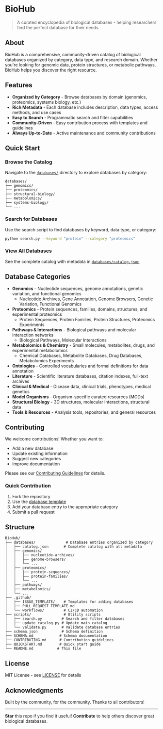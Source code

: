 # BioHub

> A curated encyclopedia of biological databases - helping researchers find the perfect database for their needs.

## About

BioHub is a comprehensive, community-driven catalog of biological databases organized by category, data type, and research domain. Whether you're looking for genomic data, protein structures, or metabolic pathways, BioHub helps you discover the right resource.

## Features

- **Organized by Category** - Browse databases by domain (genomics, proteomics, systems biology, etc.)
- **Rich Metadata** - Each database includes description, data types, access methods, and use cases
- **Easy to Search** - Programmatic search and filter capabilities
- **Community-Driven** - Easy contribution process with templates and guidelines
- **Always Up-to-Date** - Active maintenance and community contributions

## Quick Start

### Browse the Catalog

Navigate to the [`databases/`](databases/) directory to explore databases by category:

```
databases/
├── genomics/
├── proteomics/
├── structural-biology/
├── metabolomics/
├── systems-biology/
└── ...
```

### Search for Databases

Use the search script to find databases by keyword, data type, or category:

```bash
python search.py --keyword "protein" --category "proteomics"
```

### View All Databases

See the complete catalog with metadata in [`databases/catalog.json`](databases/catalog.json)

## Database Categories

- **Genomics** - Nucleotide sequences, genome annotations, genetic variation, and functional genomics
  - Nucleotide Archives, Gene Annotation, Genome Browsers, Genetic Variation, Functional Genomics
- **Proteomics** - Protein sequences, families, domains, structures, and experimental proteomics
  - Protein Sequences, Protein Families, Protein Structures, Proteomics Experiments
- **Pathways & Interactions** - Biological pathways and molecular interaction networks
  - Biological Pathways, Molecular Interactions
- **Metabolomics & Chemistry** - Small molecules, metabolites, drugs, and experimental metabolomics
  - Chemical Databases, Metabolite Databases, Drug Databases, Metabolomics Experiments
- **Ontologies** - Controlled vocabularies and formal definitions for data annotation
- **Literature** - Scientific literature databases, citation indexes, full-text archives
- **Clinical & Medical** - Disease data, clinical trials, phenotypes, medical genetics
- **Model Organisms** - Organism-specific curated resources (MODs)
- **Structural Biology** - 3D structures, molecular interactions, structural data
- **Tools & Resources** - Analysis tools, repositories, and general resources

## Contributing

We welcome contributions! Whether you want to:
- Add a new database
- Update existing information
- Suggest new categories
- Improve documentation

Please see our [Contributing Guidelines](CONTRIBUTING.md) for details.

### Quick Contribution

1. Fork the repository
2. Use the [database template](.github/ISSUE_TEMPLATE/add_database.md)
3. Add your database entry to the appropriate category
4. Submit a pull request

## Structure

```
BioHub/
├── databases/              # Database entries organized by category
│   ├── catalog.json       # Complete catalog with all metadata
│   ├── genomics/
│   │   ├── nucleotide-archives/
│   │   ├── genome-browsers/
│   │   └── ...
│   ├── proteomics/
│   │   ├── protein-sequences/
│   │   ├── protein-families/
│   │   └── ...
│   ├── pathways/
│   ├── metabolomics/
│   └── ...
├── .github/
│   ├── ISSUE_TEMPLATE/    # Templates for adding databases
│   ├── PULL_REQUEST_TEMPLATE.md
│   └── workflows/         # CI/CD automation
├── scripts/               # Utility scripts
│   ├── search.py         # Search and filter databases
│   ├── update_catalog.py # Update main catalog
│   └── validate.py       # Validate database entries
├── schema.json           # Schema definition
├── SCHEMA.md            # Schema documentation
├── CONTRIBUTING.md      # Contribution guidelines
├── QUICKSTART.md        # Quick start guide
└── README.md           # This file
```

## License

MIT License - see [LICENSE](LICENSE) for details

## Acknowledgments

Built by the community, for the community. Thanks to all contributors!

---

**Star** this repo if you find it useful! **Contribute** to help others discover great biological databases.
